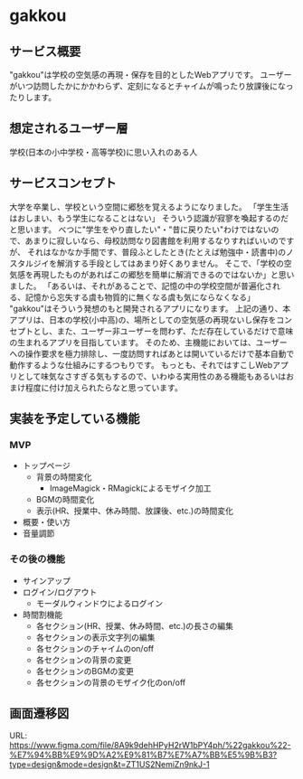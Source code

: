 # gakkou

## サービス概要
"gakkou"は学校の空気感の再現・保存を目的としたWebアプリです。
ユーザーがいつ訪問したかにかかわらず、定刻になるとチャイムが鳴ったり放課後になったりします。

## 想定されるユーザー層
学校(日本の小中学校・高等学校)に思い入れのある人

## サービスコンセプト
大学を卒業し、学校という空間に郷愁を覚えるようになりました。
「学生生活はおしまい、もう学生になることはない」
そういう認識が寂寥を喚起するのだと思います。
べつに"学生をやり直したい"・"昔に戻りたい"わけではないので、あまりに寂しいなら、母校訪問なり図書館を利用するなりすればいいのですが、
それはなかなか手間です、普段ふとしたとき(たとえば勉強中・読書中)のノスタルジイを解消する手段としてはあまり好くありません。
そこで、「学校の空気感を再現したものがあればこの郷愁を簡単に解消できるのではないか」と思いました。
「あるいは、それがあることで、記憶の中の学校空間が普遍化される、記憶から忘失する虞も物質的に無くなる虞も気にならなくなる」
"gakkou"はそういう発想のもと開発されるアプリになります。
上記の通り、本アプリは、日本の学校(小中高)の、場所としての空気感の再現ないし保存をコンセプトとし、また、ユーザー非ユーザーを問わず、ただ存在しているだけで意味の生まれるアプリを目指しています。
そのため、主機能においては、ユーザーへの操作要求を極力排除し、一度訪問すればあとは開いているだけで基本自動で動作するような仕組みにするつもりです。
もっとも、それではすこしWebアプリとして味気なさすぎる気もするので、いわゆる実用性のある機能もあるいはおまけ程度に付け加えられたらなと思っています。

## 実装を予定している機能
### MVP
* トップページ
  * 背景の時間変化
    * ImageMagick・RMagickによるモザイク加工
  * BGMの時間変化
  * 表示(HR、授業中、休み時間、放課後、etc.)の時間変化
* 概要・使い方
* 音量調節

### その後の機能
* サインアップ
* ログイン/ログアウト
  * モーダルウィンドウによるログイン
* 時間割機能
  * 各セクション(HR、授業、休み時間、etc.)の長さの編集
  * 各セクションの表示文字列の編集
  * 各セクションのチャイムのon/off
  * 各セクションの背景の変更
  * 各セクションのBGMの変更
  * 各セクションの背景のモザイク化のon/off

## 画面遷移図
URL: https://www.figma.com/file/8A9k9dehHPyH2rW1bPY4ph/%22gakkou%22-%E7%94%BB%E9%9D%A2%E9%81%B7%E7%A7%BB%E5%9B%B3?type=design&mode=design&t=ZT1US2NemiZn9nkJ-1
